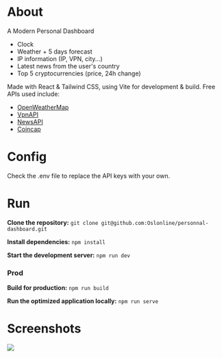 # About

A Modern Personal Dashboard

-   Clock
-   Weather + 5 days forecast
-   IP information (IP, VPN, city...)
-   Latest news from the user's country
-   Top 5 cryptocurrencies (price, 24h change)

Made with React & Tailwind CSS, using Vite for development & build. Free APIs used include:

-   [OpenWeatherMap](https://openweathermap.org/)
-   [VpnAPI](https://vpnapi.io/)
-   [NewsAPI](https://newsapi.org)
-   [Coincap](https://docs.coincap.io/)

# Config

Check the .env file to replace the API keys with your own.

# Run

**Clone the repository:**
`git clone git@github.com:Oslonline/personnal-dashboard.git`

**Install dependencies:**
`npm install`

**Start the development server:**
`npm run dev`

### Prod

**Build for production:**
`npm run build`

**Run the optimized application locally:**
`npm run serve`

# Screenshots

<img src="https://oslo418.com/meow/screens/personal-dashboard.png"/>
